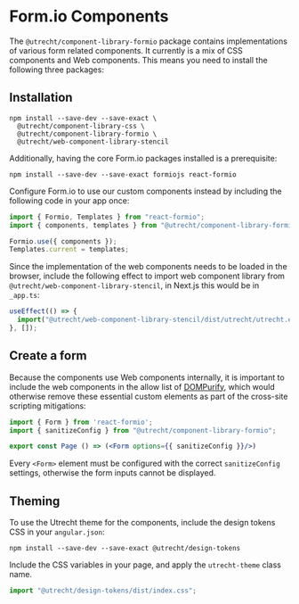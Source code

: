 <!-- @license CC0-1.0 -->

# Form.io Components

The `@utrecht/component-library-formio` package contains implementations of various form related components. It currently is a mix of CSS components and Web components. This means you need to install the following three packages:

## Installation

```shell
npm install --save-dev --save-exact \
  @utrecht/component-library-css \
  @utrecht/component-library-formio \
  @utrecht/web-component-library-stencil
```

Additionally, having the core Form.io packages installed is a prerequisite:

```shell
npm install --save-dev --save-exact formiojs react-formio
```

Configure Form.io to use our custom components instead by including the following code in your app once:

```ts
import { Formio, Templates } from "react-formio";
import { components, templates } from "@utrecht/component-library-formio";

Formio.use({ components });
Templates.current = templates;
```

Since the implementation of the web components needs to be loaded in the browser, include the following effect to import web component library from `@utrecht/web-component-library-stencil`, in Next.js this would be in `_app.ts`:

```js
useEffect(() => {
  import("@utrecht/web-component-library-stencil/dist/utrecht/utrecht.esm.js");
}, []);
```

## Create a form

Because the components use Web components internally, it is important to include the web components in the allow list of [DOMPurify](https://github.com/cure53/DOMPurify), which would otherwise remove these essential custom elements as part of the cross-site scripting mitigations:

```jsx
import { Form } from 'react-formio';
import { sanitizeConfig } from "@utrecht/component-library-formio";

export const Page () => (<Form options={{ sanitizeConfig }}/>)
```

Every `<Form>` element must be configured with the correct `sanitizeConfig` settings, otherwise the form inputs cannot be displayed.

## Theming

To use the Utrecht theme for the components, include the design tokens CSS in your `angular.json`:

```shell
npm install --save-dev --save-exact @utrecht/design-tokens
```

Include the CSS variables in your page, and apply the `utrecht-theme` class name.

```js
import "@utrecht/design-tokens/dist/index.css";
```
